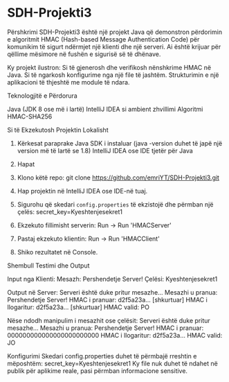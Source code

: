 # SDH-Projekti3
Përshkrimi
SDH-Projekti3 është një projekt Java që demonstron përdorimin e algoritmit HMAC (Hash-based Message Authentication Code) për komunikim të sigurt ndërmjet një klienti dhe një serveri. Ai është krijuar për qëllime mësimore në fushën e sigurisë së të dhënave.

Ky projekt ilustron:
Si të gjenerosh dhe verifikosh nënshkrime HMAC në Java.
Si të ngarkosh konfigurime nga një file të jashtëm.
Strukturimin e një aplikacioni të thjeshtë me module të ndara.

Teknologjitë e Përdorura

Java (JDK 8 ose më i lartë)
IntelliJ IDEA si ambient zhvillimi
Algoritmi HMAC-SHA256

Si të Ekzekutosh Projektin Lokalisht
1. Kërkesat paraprake
Java SDK i instaluar (java -version duhet të japë një version më të lartë se 1.8)
IntelliJ IDEA ose IDE tjetër për Java

2. Hapat
  1. Klono këtë repo:
   git clone https://github.com/emriYT/SDH-Projekti3.git

  2. Hap projektin në IntelliJ IDEA ose IDE-në tuaj.

  3. Sigurohu që skedari `config.properties` të ekzistojë dhe përmban një çelës:
   secret_key=Kyeshtenjesekret1

  4. Ekzekuto fillimisht serverin:
   Run -> Run 'HMACServer'

  5. Pastaj ekzekuto klientin:
   Run -> Run 'HMACClient'

  6. Shiko rezultatet në Console.

Shembull Testimi dhe Output

Input nga Klienti:
Mesazh: Pershendetje Server!
Çelësi: Kyeshtenjesekret1

Output në Server:
Serveri është duke pritur mesazhe...
Mesazhi u pranua: Pershendetje Server!
HMAC i pranuar: d2f5a23a... [shkurtuar]
HMAC i llogaritur: d2f5a23a... [shkurtuar]
HMAC valid: PO

Nëse ndodh manipulim i mesazhit ose çelësit:
Serveri është duke pritur mesazhe...
Mesazhi u pranua: Pershendetje Server!
HMAC i pranuar: 000000000000000000000000
HMAC i llogaritur: d2f5a23a...
HMAC valid: JO

Konfigurimi
Skedari config.properties duhet të përmbajë rreshtin e mëposhtëm:
secret_key=Kyeshtenjesekret1
Ky file nuk duhet të ndahet në publik për aplikime reale, pasi përmban informacione sensitive.
